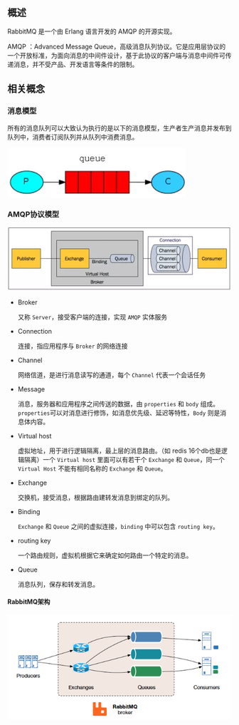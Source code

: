 ## 概述

RabbitMQ 是一个由 Erlang 语言开发的 AMQP 的开源实现。

AMQP ：Advanced Message Queue，高级消息队列协议。它是应用层协议的一个开放标准，为面向消息的中间件设计，基于此协议的客户端与消息中间件可传递消息，并不受产品、开发语言等条件的限制。



## 相关概念



### 消息模型

所有的消息队列可以大致认为执行的是以下的消息模型，生产者生产消息并发布到队列中，消费者订阅队列并从队列中消费消息。

![](img/5015984-066ff248d5ff8eed.webp)

### AMQP协议模型

![](img/5015984-367dd717d89ae5db.webp)



+ Broker

  又称 `Server`，接受客户端的连接，实现 `AMQP` 实体服务

+ Connection

  连接，指应用程序与 `Broker` 的网络连接

+ Channel

  网络信道，是进行消息读写的通道，每个 `Channel` 代表一个会话任务

+ Message

  消息，服务器和应用程序之间传送的数据，由 `properties` 和 `body` 组成。`properties`可以对消息进行修饰，如消息优先级、延迟等特性，`Body` 则是消息体内容。

+ Virtual host

  虚拟地址，用于进行逻辑隔离，最上层的消息路由。（如 redis 16个db也是逻辑隔离）一个 `Virtual host` 里面可以有若干个 `Exchange` 和 `Queue`，同一个 `Virtual Host` 不能有相同名称的 `Exchange` 和 `Queue`。

+ Exchange

  交换机，接受消息，根据路由建转发消息到绑定的队列。

+ Binding

  `Exchange` 和 `Queue` 之间的虚拟连接，`binding` 中可以包含 `routing key`。

+ routing key

  一个路由规则，虚拟机根据它来确定如何路由一个特定的消息。

+ Queue

  消息队列，保存和转发消息。

#### RabbitMQ架构

![](img/rabbitmq_example.png)



 